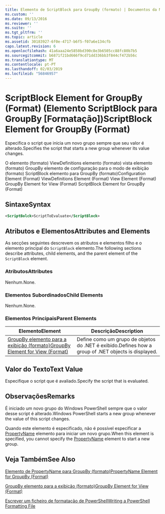 ```yaml
---
title: Elemento de ScriptBlock para GroupBy (formato) | Documentos da Microsoft
ms.custom: ''
ms.date: 09/13/2016
ms.reviewer: ''
ms.suite: ''
ms.tgt_pltfrm: ''
ms.topic: article
ms.assetid: 30183927-6f0e-4717-b6f5-f07a6e134cfb
caps.latest.revision: 6
ms.openlocfilehash: 41a6aaa24e5850bd390c8e3b6505cc88fc80b7b5
ms.sourcegitcommit: b6871f21bd666f9cd71dd336bb3f844cf472b56c
ms.translationtype: MT
ms.contentlocale: pt-PT
ms.lasthandoff: 02/03/2019
ms.locfileid: "56846957"
---
```

# <a name="scriptblock-element-for-groupby-format"></a><span data-ttu-id="5f94f-102">ScriptBlock Element for GroupBy (Format) (Elemento ScriptBlock para GroupBy [Formatação])</span><span class="sxs-lookup"><span data-stu-id="5f94f-102">ScriptBlock Element for GroupBy (Format)</span></span>

<span data-ttu-id="5f94f-103">Especifica o script que inicia um novo grupo sempre que seu valor é alterado.</span><span class="sxs-lookup"><span data-stu-id="5f94f-103">Specifies the script that starts a new group whenever its value changes.</span></span>

<span data-ttu-id="5f94f-104">O elemento (formato) ViewDefinitions elemento (formato) vista elemento (formato) GroupBy elemento de configuração para o modo de exibição (formato) ScriptBlock elemento para GroupBy (formato)</span><span class="sxs-lookup"><span data-stu-id="5f94f-104">Configuration Element (Format) ViewDefinitions Element (Format) View Element (Format) GroupBy Element for View (Format) ScriptBlock Element for GroupBy (Format)</span></span>

## <a name="syntax"></a><span data-ttu-id="5f94f-105">Sintaxe</span><span class="sxs-lookup"><span data-stu-id="5f94f-105">Syntax</span></span>

```xml
<ScriptBolck>ScriptToEvaluate</ScriptBlock>
```

## <a name="attributes-and-elements"></a><span data-ttu-id="5f94f-106">Atributos e Elementos</span><span class="sxs-lookup"><span data-stu-id="5f94f-106">Attributes and Elements</span></span>

<span data-ttu-id="5f94f-107">As secções seguintes descrevem os atributos e elementos filho e o elemento principal do `ScriptBlock` elemento.</span><span class="sxs-lookup"><span data-stu-id="5f94f-107">The following sections describe attributes, child elements, and the parent element of the `ScriptBlock` element.</span></span>

### <a name="attributes"></a><span data-ttu-id="5f94f-108">Atributos</span><span class="sxs-lookup"><span data-stu-id="5f94f-108">Attributes</span></span>

<span data-ttu-id="5f94f-109">Nenhum.</span><span class="sxs-lookup"><span data-stu-id="5f94f-109">None.</span></span>

### <a name="child-elements"></a><span data-ttu-id="5f94f-110">Elementos Subordinados</span><span class="sxs-lookup"><span data-stu-id="5f94f-110">Child Elements</span></span>

<span data-ttu-id="5f94f-111">Nenhum.</span><span class="sxs-lookup"><span data-stu-id="5f94f-111">None.</span></span>

### <a name="parent-elements"></a><span data-ttu-id="5f94f-112">Elementos Principais</span><span class="sxs-lookup"><span data-stu-id="5f94f-112">Parent Elements</span></span>

|<span data-ttu-id="5f94f-113">Elemento</span><span class="sxs-lookup"><span data-stu-id="5f94f-113">Element</span></span>|<span data-ttu-id="5f94f-114">Descrição</span><span class="sxs-lookup"><span data-stu-id="5f94f-114">Description</span></span>|
|-------------|-----------------|
|[<span data-ttu-id="5f94f-115">GroupBy elemento para a exibição (formato)</span><span class="sxs-lookup"><span data-stu-id="5f94f-115">GroupBy Element for View (Format)</span></span>](./groupby-element-for-view-format.md)|<span data-ttu-id="5f94f-116">Define como um grupo de objetos do .NET é exibido.</span><span class="sxs-lookup"><span data-stu-id="5f94f-116">Defines how a group of .NET objects is displayed.</span></span>|

## <a name="text-value"></a><span data-ttu-id="5f94f-117">Valor do Texto</span><span class="sxs-lookup"><span data-stu-id="5f94f-117">Text Value</span></span>

<span data-ttu-id="5f94f-118">Especifique o script que é avaliado.</span><span class="sxs-lookup"><span data-stu-id="5f94f-118">Specify the script that is evaluated.</span></span>

## <a name="remarks"></a><span data-ttu-id="5f94f-119">Observações</span><span class="sxs-lookup"><span data-stu-id="5f94f-119">Remarks</span></span>

<span data-ttu-id="5f94f-120">É iniciado um novo grupo do Windows PowerShell sempre que o valor desse script é alterado.</span><span class="sxs-lookup"><span data-stu-id="5f94f-120">Windows PowerShell starts a new group whenever the value of this script changes.</span></span>

<span data-ttu-id="5f94f-121">Quando este elemento é especificado, não é possível especificar a [PropertyName](http://msdn.microsoft.com/en-us/396dede0-039a-4a87-a5ef-3ecabb729676) elemento para iniciar um novo grupo.</span><span class="sxs-lookup"><span data-stu-id="5f94f-121">When this element is specified, you cannot specify the [PropertyName](http://msdn.microsoft.com/en-us/396dede0-039a-4a87-a5ef-3ecabb729676) element to start a new group.</span></span>

## <a name="see-also"></a><span data-ttu-id="5f94f-122">Veja Também</span><span class="sxs-lookup"><span data-stu-id="5f94f-122">See Also</span></span>

[<span data-ttu-id="5f94f-123">Elemento de PropertyName para GroupBy (formato)</span><span class="sxs-lookup"><span data-stu-id="5f94f-123">PropertyName Element for GroupBy (Format)</span></span>](./propertyname-element-for-groupby-format.md)

[<span data-ttu-id="5f94f-124">GroupBy elemento para a exibição (formato)</span><span class="sxs-lookup"><span data-stu-id="5f94f-124">GroupBy Element for View (Format)</span></span>](./groupby-element-for-view-format.md)

[<span data-ttu-id="5f94f-125">Escrever um ficheiro de formatação de PowerShell</span><span class="sxs-lookup"><span data-stu-id="5f94f-125">Writing a PowerShell Formatting File</span></span>](./writing-a-powershell-formatting-file.md)
